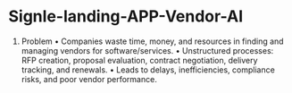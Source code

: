 # Signle-landing-APP-Vendor-AI
1. Problem • Companies waste time, money, and resources in finding and managing vendors for software/services. • Unstructured processes: RFP creation, proposal evaluation, contract negotiation, delivery tracking, and renewals. • Leads to delays, inefficiencies, compliance risks, and poor vendor performance.
